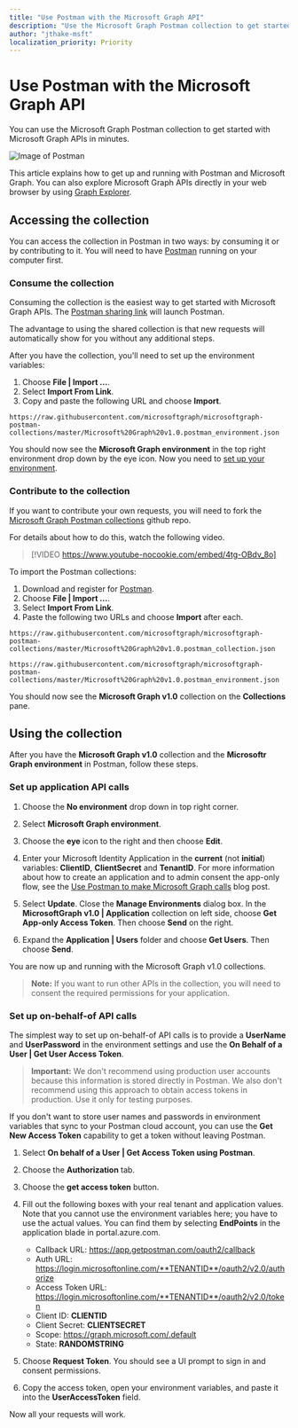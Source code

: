 ```yaml
---
title: "Use Postman with the Microsoft Graph API"
description: "Use the Microsoft Graph Postman collection to get started with Microsoft Graph APIs in minutes."
author: "jthake-msft"
localization_priority: Priority
---
```


# Use Postman with the Microsoft Graph API

You can use the Microsoft Graph Postman collection to get started with Microsoft Graph APIs in minutes.

![Image of Postman](https://github.com/microsoftgraph/microsoftgraph-postman-collections/blob/master/images/postman.png?raw=true)

This article explains how to get up and running with Postman and Microsoft Graph. You can also explore Microsoft Graph APIs directly in your web browser by using [Graph Explorer](https://developer.microsoft.com/en-us/graph/graph-explorer).

## Accessing the collection
You can access the collection in Postman in two ways: by consuming it or by contributing to it. You will need to have [Postman](https://www.getpostman.com/) running on your computer first.

### Consume the collection
Consuming the collection is the easiest way to get started with Microsoft Graph APIs. The [Postman sharing link](https://www.getpostman.com/collections/d89a737b5f0c0825898a) will launch Postman.

The advantage to using the shared collection is that new requests will automatically show for you without any additional steps.

After you have the collection, you'll need to set up the environment variables:

1. Choose **File | Import ...**.
2. Select **Import From Link**.
3. Copy and paste the following URL and choose **Import**.
 
  `https://raw.githubusercontent.com/microsoftgraph/microsoftgraph-postman-collections/master/Microsoft%20Graph%20v1.0.postman_environment.json`

You should now see the **Microsoft Graph environment** in the top right environment drop down by the eye icon. Now you need to  [set up your environment](#using-the-collection).

### Contribute to the collection
If you want to contribute your own requests, you will need to fork the [Microsoft Graph Postman collections](https://github.com/microsoftgraph/microsoftgraph-postman-collections) github repo. 

For details about how to do this, watch the following video.

> [!VIDEO https://www.youtube-nocookie.com/embed/4tg-OBdv_8o]

To import the Postman collections:

1. Download and register for [Postman](https://www.getpostman.com/).
2. Choose **File | Import ...**.
3. Select **Import From Link**.
4. Paste the following two URLs and choose **Import** after each.

  `https://raw.githubusercontent.com/microsoftgraph/microsoftgraph-postman-collections/master/Microsoft%20Graph%20v1.0.postman_collection.json`

  `https://raw.githubusercontent.com/microsoftgraph/microsoftgraph-postman-collections/master/Microsoft%20Graph%20v1.0.postman_environment.json`

You should now see the **Microsoft Graph v1.0** collection on the **Collections** pane.

## Using the collection
After you have the **Microsoft Graph v1.0** collection and the **Microsoftr Graph environment** in Postman, follow these steps.

### Set up application API calls

1. Choose the **No environment** drop down in top right corner.
2. Select **Microsoft Graph environment**.
3. Choose the **eye** icon to the right and then choose **Edit**.
4. Enter your Microsoft Identity Application in the **current** (not **initial**) variables: **ClientID**, **ClientSecret** and **TenantID**. 
 For more information about how to create an application and to admin consent the app-only flow, see the [Use Postman to make Microsoft Graph calls](https://developer.microsoft.com/en-us/graph/blogs/30daysmsgraph-day-13-postman-to-make-microsoft-graph-calls/) blog post.

5. Select **Update**. Close the **Manage Environments** dialog box. In the **MicrosoftGraph v1.0 | Application** collection on left side, choose **Get App-only Access Token**. Then choose **Send** on the right.
6. Expand the **Application | Users** folder and choose **Get Users**. Then choose **Send**.

You are now up and running with the Microsoft Graph v1.0 collections.

>**Note:** If you want to run other APIs in the collection, you will need to consent the required permissions for your application.

### Set up on-behalf-of API calls
The simplest way to set up on-behalf-of API calls is to provide a **UserName** and **UserPassword** in the environment settings and use the **On Behalf of a User | Get User Access Token**. 

>**Important:** We don't recommend using production user accounts because this information is stored directly in Postman. We also don't  recommend using this approach to obtain access tokens in production. Use it only for testing purposes.

If you don't want to store user names and passwords in environment variables that sync to your Postman cloud account, you can use the  **Get New Access Token** capability to get a token without leaving Postman.

1. Select **On behalf of a User | Get Access Token using Postman**.
2. Choose the **Authorization** tab.
3. Choose the **get access token** button.
4. Fill out the following boxes with your real tenant and application values. Note that you cannot use the environment variables here; you have to use the actual values. You can find them by selecting **EndPoints** in the application blade in portal.azure.com.

    - Callback URL: https://app.getpostman.com/oauth2/callback
    - Auth URL: https://login.microsoftonline.com/**TENANTID**/oauth2/v2.0/authorize
    - Access Token URL: https://login.microsoftonline.com/**TENANTID**/oauth2/v2.0/token
    - Client ID: **CLIENTID**
    - Client Secret: **CLIENTSECRET**
    - Scope: https://graph.microsoft.com/.default
    - State: **RANDOMSTRING**
 
5. Choose **Request Token**. You should see a UI prompt to sign in and consent permissions.
6. Copy the access token, open your environment variables, and paste it into the **UserAccessToken** field.

Now all your requests will work.

